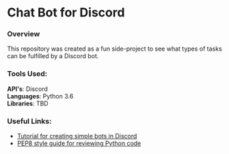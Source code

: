 # Chat Bot for Discord

### Overview
This repository was created as a fun side-project to see what types of tasks can be fulfilled by a Discord bot. 
### Tools Used:  
**API's**: Discord  
**Languages**: Python 3.6  
**Libraries**: TBD  

### Useful Links:
* [Tutorial for creating simple bots in Discord](https://tutorials.botsfloor.com/creating-chatbots-for-discord-90407e1bf382)  
* [PEP8 style guide for reviewing Python code](https://www.python.org/dev/peps/pep-0008/)
